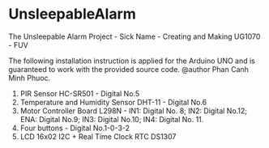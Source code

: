 # UnsleepableAlarm
The Unsleepable Alarm Project - Sick Name - Creating and Making UG1070 - FUV

The following installation instruction is applied for the Arduino UNO and is guaranteed to work with the provided source code.
@author Phan Canh Minh Phuoc.

1. PIR Sensor HC-SR501 - Digital No.5
2. Temperature and Humidity Sensor DHT-11 - Digital No.6
3. Motor Controller Board L298N - IN1: Digital No. 8; IN2: Digital No.12; ENA: Digital No.9; IN3: Digital No.10; IN4: Digital No. 11.
4. Four buttons - Digital No.1-0-3-2
5. LCD 16x02 I2C + Real Time Clock RTC DS1307


